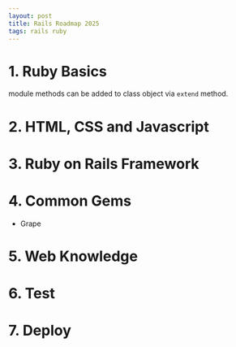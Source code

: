```yaml
---
layout: post
title: Rails Roadmap 2025
tags: rails ruby
---
```



# 1. Ruby Basics

module methods can be added to class object via `extend` method.

# 2. HTML, CSS and Javascript

# 3. Ruby on Rails Framework

# 4. Common Gems

- Grape

# 5. Web Knowledge

# 6. Test

# 7. Deploy
